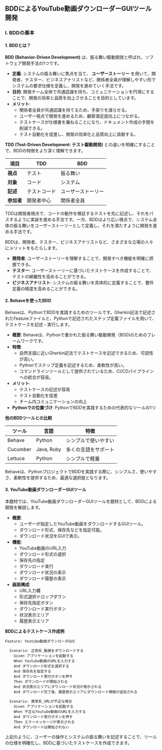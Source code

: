 ## BDDによるYouTube動画ダウンローダーGUIツール開発

### I. BDDの基本

#### 1. BDDとは？

**BDD (Behavior-Driven Development)** は、振る舞い駆動開発と呼ばれ、ソフトウェア開発手法の1つです。

* **定義**: システムの振る舞いに焦点を当て、 **ユーザーストーリー** を用いて、開発者、テスター、ビジネスアナリストなど、関係者全員が理解しやすい形でシステムの要求仕様を定義し、開発を進めていく手法です。
* **目的**: 開発チーム全体で共通認識を持ち、コミュニケーションを円滑にすることで、開発の効率と品質を向上させることを目的としています。 
* **メリット**: 
    * 関係者全員が共通認識を持てるため、手戻りを減らせる。
    * ユーザー視点で開発を進めるため、顧客満足度向上につながる。
    * テストケースが仕様書を兼ねることになり、ドキュメント作成の手間を削減できる。
    * テスト自動化を促進し、開発の効率化と品質向上に貢献する。

**TDD (Test-Driven Development: テスト駆動開発)** との違いを明確にすることで、BDDの特徴をより深く理解できます。 

| 項目 | TDD | BDD |
|---|---|---|
| **視点** | テスト | 振る舞い |
| **対象** | コード | システム |
| **記述** | テストコード | ユーザーストーリー |
| **参加者** | 開発者中心 | 関係者全員 |

TDDは開発者視点で、コードの動作を検証するテストを先に記述し、それをパスするように実装を進める手法です。一方、BDDはより広い視点で、システム全体の振る舞いをユーザーストーリーとして定義し、それを満たすように開発を進める手法です。 

BDDは、開発者、テスター、ビジネスアナリストなど、さまざまな立場の人々にメリットをもたらします。

* **開発者**: ユーザーストーリーを理解することで、開発すべき機能を明確に把握できる。
* **テスター**: ユーザーストーリーに基づいたテストケースを作成することで、テストの網羅性を高めることができる。
* **ビジネスアナリスト**: システムの振る舞いを具体的に定義することで、要件定義の精度を高めることができる。

#### 2. Behaveを使ったBDD

Behaveは、PythonでBDDを実践するためのツールです。Gherkin記法で記述されたFeatureファイルと、Pythonで記述されたステップ定義ファイルを用いて、テストケースを記述・実行します。 

* **概要**: Behaveは、Pythonで書かれた振る舞い駆動開発（BDD)のためのフレームワークです。
* **特徴**: 
    * 自然言語に近いGherkin記法でテストケースを記述できるため、可読性が高い。
    * Pythonでステップ定義を記述するため、柔軟性が高い。
    * コマンドラインツールとして提供されているため、CI/CDパイプラインへの統合が容易。 
* **メリット**: 
    * テストケースの記述が容易
    * テスト自動化を促進
    * チーム内コミュニケーションの向上
* **Pythonでの位置づけ**: PythonでBDDを実践するための代表的なツールの1つ

**他のBDDツールとの比較**

| ツール | 言語 | 特徴 |
|---|---|---|
| Behave | Python | シンプルで使いやすい |
| Cucumber | Java, Ruby | 多くの言語をサポート |
| Lettuce | Python | シンプルで軽量 |

Behaveは、PythonプロジェクトでBDDを実践する際に、シンプルさ、使いやすさ、柔軟性を提供するため、最適な選択肢となります。

#### 3. YouTube動画ダウンローダーGUIツール

本題材では、YouTube動画ダウンローダーGUIツールを題材として、BDDによる開発を解説します。 

* **概要**: 
    * ユーザーが指定したYouTube動画をダウンロードするGUIツール。
    * ダウンロード形式、保存先などを指定可能。
    * ダウンロード状況をGUIで表示。
* **機能**: 
    * YouTube動画のURL入力
    * ダウンロード形式の選択
    * 保存先の指定
    * ダウンロード実行
    * ダウンロード状況の表示
    * ダウンロード履歴の表示
* **画面構成**: 
    * URL入力欄
    * 形式選択ドロップダウン
    * 保存先指定ボタン
    * ダウンロード実行ボタン
    * 状況表示エリア
    * 履歴表示エリア

**BDDによるテストケース作成例**

```gherkin
Feature: Youtube動画ダウンローダGUI

  Scenario: 正常系_動画をダウンロードする
    Given アプリケーションを起動する
    When Youtube動画のURLを入力する
    And ダウンロード形式を選択する
    And 保存先を指定する
    And ダウンロード実行ボタンを押す
    Then ダウンロードが開始される
    And 状況表示エリアにダウンロード状況が表示される
    And ダウンロード完了後、履歴表示エリアにダウンロード情報が追加される

  Scenario: 異常系_URLが不正な場合
    Given アプリケーションを起動する
    When 不正なYoutube動画のURLを入力する
    And ダウンロード実行ボタンを押す
    Then エラーメッセージが表示される
    And ダウンロードは開始されない
```

上記のように、ユーザーの操作とシステムの振る舞いを記述することで、ツールの仕様を明確化し、BDDに基づいたテストケースを作成できます。 

